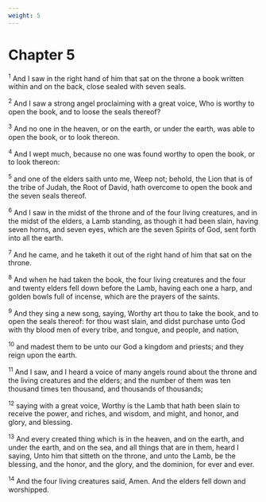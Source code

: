 ```yaml
---
weight: 5
---
```


# Chapter 5

<sup>1</sup> And I saw in the right hand of him that sat on the throne a book written within and on the back, close sealed with seven seals. 

<sup>2</sup> And I saw a strong angel proclaiming with a great voice, Who is worthy to open the book, and to loose the seals thereof? 

<sup>3</sup> And no one in the heaven, or on the earth, or under the earth, was able to open the book, or to look thereon. 

<sup>4</sup> And I wept much, because no one was found worthy to open the book, or to look thereon: 

<sup>5</sup> and one of the elders saith unto me, Weep not; behold, the Lion that is of the tribe of Judah, the Root of David, hath overcome to open the book and the seven seals thereof. 

<sup>6</sup> And I saw in the midst of the throne and of the four living creatures, and in the midst of the elders, a Lamb standing, as though it had been slain, having seven horns, and seven eyes, which are the seven Spirits of God, sent forth into all the earth. 

<sup>7</sup> And he came, and he taketh it out of the right hand of him that sat on the throne. 

<sup>8</sup> And when he had taken the book, the four living creatures and the four and twenty elders fell down before the Lamb, having each one a harp, and golden bowls full of incense, which are the prayers of the saints. 

<sup>9</sup> And they sing a new song, saying, Worthy art thou to take the book, and to open the seals thereof: for thou wast slain, and didst purchase unto God with thy blood men of every tribe, and tongue, and people, and nation, 

<sup>10</sup> and madest them to be unto our God a kingdom and priests; and they reign upon the earth. 

<sup>11</sup> And I saw, and I heard a voice of many angels round about the throne and the living creatures and the elders; and the number of them was ten thousand times ten thousand, and thousands of thousands; 

<sup>12</sup> saying with a great voice, Worthy is the Lamb that hath been slain to receive the power, and riches, and wisdom, and might, and honor, and glory, and blessing. 

<sup>13</sup> And every created thing which is in the heaven, and on the earth, and under the earth, and on the sea, and all things that are in them, heard I saying, Unto him that sitteth on the throne, and unto the Lamb, be the blessing, and the honor, and the glory, and the dominion, for ever and ever. 

<sup>14</sup> And the four living creatures said, Amen. And the elders fell down and worshipped. 


